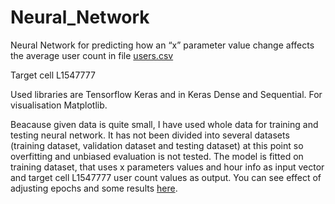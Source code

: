 # Neural_Network

Neural Network for predicting how an “x” parameter value
change affects the average user count in file [users.csv](https://github.com/millalin/Neural_Net/blob/c071d5ddd5a4606abd5bda05dae2fab9740eda32/users.csv)

Target cell L1547777

Used libraries are Tensorflow Keras and in Keras Dense and Sequential. For visualisation Matplotlib.

Beacause given data is quite small, I have used whole data for training and testing neural network. It has not been divided into several datasets (training dataset, validation dataset and testing dataset) at this point so overfitting and unbiased evaluation is not tested. The model is fitted on training dataset, that uses x parameters values and hour info as input vector and target cell L1547777 user count values as output. You can see effect of adjusting epochs and some results [here]().

 

